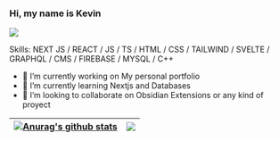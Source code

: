 ### Hi, my name is Kevin
![](https://encrypted-tbn0.gstatic.com/images?q=tbn:ANd9GcSnkPV5eH3TIafD7dw40ucvQ3rh_l_1WEqSmBUZMqsPhikPKCKFrmNUrB5yyH3L-Xv7oXI&usqp=CAU)

Skills:  NEXT JS / REACT / JS / TS / HTML / CSS / TAILWIND / SVELTE / GRAPHQL / CMS / FIREBASE / MYSQL / C++

- 🔭 I’m currently working on My personal portfolio 
- 🌱 I’m currently learning Nextjs and Databases
- 👯 I’m looking to collaborate on Obsidian Extensions or any kind of proyect 

| <a href="https://github.com/Croko22/github-readme-stats"><img align="center" src="https://github-readme-stats.vercel.app/api?username=Croko22&show_icons=true&include_all_commits=true&theme=buefy&hide_border=true" alt="Anurag's github stats" /></a> | <a href="https://github.com/Croko22/github-readme-stats"><img align="center" src="https://github-readme-stats.vercel.app/api/top-langs/?username=Croko22&layout=compact&theme=buefy&hide_border=true" /></a> |
| ------------- | ------------- |
